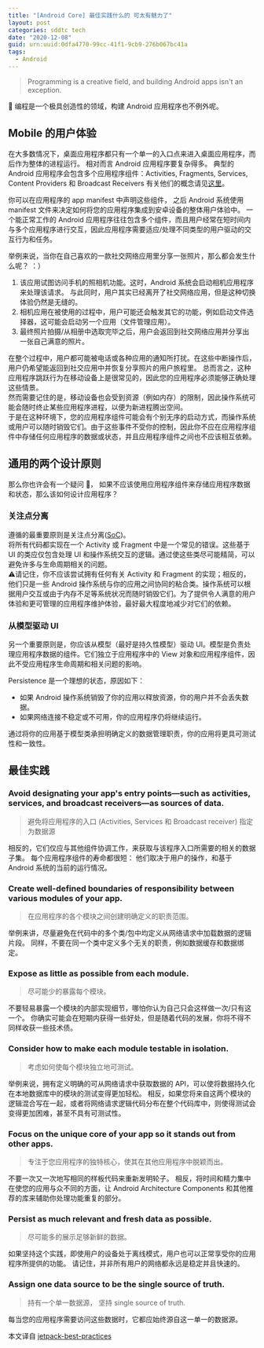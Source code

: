 ```yaml
---
title: "[Android Core] 最佳实践什么的 可太有魅力了"
layout: post
categories: sddtc tech
date: "2020-12-08"
guid: urn:uuid:0dfa4770-99cc-41f1-9cb9-276b067bc41a
tags:
  - Android
---
```



> Programming is a creative field, and building Android apps isn't an exception.

👏 编程是一个极具创造性的领域，构建 Android 应用程序也不例外呢。


## Mobile 的用户体验
在大多数情况下，桌面应用程序都只有一个单一的入口点来进入桌面应用程序，而后作为整体的进程运行。 相对而言 Android 应用程序要复杂得多。 典型的 Android 应用程序会包含多个应用程序组件：Activities, Fragments, Services, Content Providers 和 Broadcast Receivers 有关他们的概念请见[这里](https://www.homuralovelive.com/sddtc/2020/12/01/android-core-applications-fundamentals.html)。

你可以在应用程序的 app manifest 中声明这些组件， 之后 Android 系统使用 manifest 文件来决定如何将您的应用程序集成到安卓设备的整体用户体验中。 一个能正常工作的 Android 应用程序往往包含多个组件，而且用户经常在短时间内与多个应用程序进行交互，因此应用程序需要适应/处理不同类型的用户驱动的交互行为和任务。

举例来说，当你在自己喜欢的一款社交网络应用里分享一张照片，那么都会发生什么呢？ ：）

1.  该应用试图访问手机的照相机功能。这时，Android 系统会启动相机应用程序来处理该请求。 与此同时，用户其实已经离开了社交网络应用，但是这种切换体验仍然是无缝的。
2. 相机应用在被使用的过程中，用户可能还会触发其它的功能，例如启动文件选择器，这可能会启动另一个应用（文件管理应用）。
3. 最终照片拍摄/从相册中选取完毕之后，用户会返回到社交网络应用并分享出一张自己满意的照片。

在整个过程中，用户都可能被电话或各种应用的通知所打扰。在这些中断操作后，用户仍希望能返回到社交应用中并恢复分享照片的用户旅程里。 总而言之，这种应用程序跳跃行为在移动设备上是很常见的，因此您的应用程序必须能够正确处理这些情景。  
然而需要记住的是，移动设备也会受到资源（例如内存）的限制，因此操作系统可能会随时终止某些应用程序进程，以便为新进程腾出空间。  
于是在这种环境下，您的应用程序组件可能会有个别无序的启动方式，而操作系统或用户可以随时销毁它们。由于这些事件不受你的控制，因此你不应在应用程序组件中存储任何应用程序的数据或状态，并且应用程序组件之间也不应该相互依赖。

## 通用的两个设计原则
那么你也许会有一个疑问 🤔️， 如果不应该使用应用程序组件来存储应用程序数据和状态，那么该如何设计应用程序？

### 关注点分离
遵循的最重要原则是关注点分离([SoC](https://en.wikipedia.org/wiki/Separation_of_concerns))。  
将所有代码都实现在一个 Activity 或 Fragment 中是一个常见的错误。这些基于 UI 的类应仅包含处理 UI 和操作系统交互的逻辑。通过使这些类尽可能精简，可以避免许多与生命周期相关的问题。  
⚠️请记住，你不应该尝试拥有任何有关 Activity 和 Fragment 的实现；相反的，他们只是一些 Android 操作系统与你的应用之间协同的粘合类。操作系统可以根据用户交互或由于内存不足等系统状况而随时销毁它们。为了提供令人满意的用户体验和更可管理的应用程序维护体验，最好最大程度地减少对它们的依赖。

### 从模型驱动 UI
另一个重要原则是，你应该从模型（最好是持久性模型）驱动 UI。模型是负责处理应用程序数据的组件。它们独立于应用程序中的 View 对象和应用程序组件，因此不受应用程序生命周期和相关问题的影响。

Persistence 是一个理想的状态，原因如下：
* 如果 Android 操作系统销毁了你的应用以释放资源，你的用户并不会丢失数据。
* 如果网络连接不稳定或不可用，你的应用程序仍将继续运行。

通过将你的应用基于模型类承担明确定义的数据管理职责，你的应用将更具可测试性和一致性。

## 最佳实践

### Avoid designating your app's entry points—such as activities, services, and broadcast receivers—as sources of data.
> 避免将应用程序的入口 (Activities, Services 和 Broadcast receiver) 指定为数据源

相反的，它们仅应与其他组件协调工作，来获取与该程序入口所需要的相关的数据子集。 每个应用程序组件的寿命都很短： 他们取决于用户的操作，和基于 Android 系统的当前的运行情况。

### Create well-defined boundaries of responsibility between various modules of your app.
> 在应用程序的各个模块之间创建明确定义的职责范围。

举例来讲，尽量避免在代码中的多个类/包中均定义从网络请求中加载数据的逻辑片段。 同样，不要在同一个类中定义多个无关的职责，例如数据缓存和数据绑定。

### Expose as little as possible from each module.
> 尽可能少的暴露每个模块。

不要轻易暴露一个模块的内部实现细节，哪怕你认为自己只会这样做一次/只有这一个。 你确实可能会在短期内获得一些好处，但是随着代码的发展，你将不得不同样收获一些技术债。

### Consider how to make each module testable in isolation.
> 考虑如何使每个模块独立地可测试。

举例来说，拥有定义明确的可从网络请求中获取数据的 API，可以使将数据持久化在本地数据库中的模块的测试变得更加轻松。 相反，如果您将来自这两个模块的逻辑混合写在一起，或者将网络请求逻辑代码分布在整个代码库中，则使得测试会变得更加困难，甚至不具有可测试性。

### Focus on the unique core of your app so it stands out from other apps.
> 专注于您应用程序的独特核心，使其在其他应用程序中脱颖而出。

不要一次又一次地写相同的样板代码来重新发明轮子。 相反，将时间和精力集中在使您的应用与众不同的方面，让 Android Architecture Components 和其他推荐的库来辅助你处理功能重复的部分。

### Persist as much relevant and fresh data as possible.
> 尽可能多的展示足够新鲜的数据。

如果坚持这个实践，即使用户的设备处于离线模式，用户也可以正常享受你的应用程序所提供的功能。 请记住，并非所有用户的网络都永远是稳定并且快速的。

### Assign one data source to be the single source of truth.
> 持有一个单一数据源， 坚持 single source of truth.

每当您的应用程序需要访问这些数据时，它都应始终源自这一单一的数据源。


本文译自 [jetpack-best-practices](https://developer.android.com/jetpack/guide#best-practices)